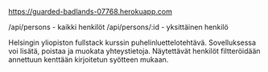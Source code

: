 https://guarded-badlands-07768.herokuapp.com

/api/persons - kaikki henkilöt
/api/persons/:id - yksittäinen henkilö

Helsingin yliopiston fullstack kurssin puhelinluettelotehtävä. Sovelluksessa voi lisätä, poistaa ja muokata yhteystietoja. Näytettävät henkilöt filtteröidään annettuun kenttään kirjoitetun syötteen mukaan.
